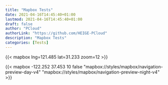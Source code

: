 ```yaml
---
title: "Mapbox Tests"
date: 2021-04-16T14:45:40+01:00
lastmod: 2021-04-16T14:45:40+01:00
draft: false
author: "PCloud"
authorLink: "https://github.com/HEIGE-PCloud"
description: "Mapbox Tests"
categories: [Tests]
---
```


<!--more-->
{{< mapbox lng=121.485 lat=31.233 zoom=12 >}}

{{< mapbox -122.252 37.453 10 false "mapbox://styles/mapbox/navigation-preview-day-v4" "mapbox://styles/mapbox/navigation-preview-night-v4" >}}
